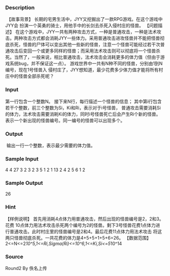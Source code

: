 
### Description
 【故事背景】
长期的宅男生活中，JYY又挖掘出了一款RPG游戏。在这个游戏中JYY会
扮演一个英勇的骑士，用他手中的长剑去杀死入侵村庄的怪兽。
【问题描述】
在这个游戏中，JYY一共有两种攻击方式，一种是普通攻击，一种是法术攻
击。两种攻击方式都会消耗JYY一些体力。采用普通攻击进攻怪兽并不能把怪兽彻底杀死，怪兽的尸体可以变出其他一些新的怪兽，注意一个怪兽可能经过若干次普通攻击后变回一个或更多同样的怪兽；而采用法术攻击则可以彻底将一个怪兽杀死。当然了，一般来说，相比普通攻击，法术攻击会消耗更多的体力值（但由于游戏系统bug，并不保证这一点）。
游戏世界中一共有N种不同的怪兽，分别由1到N编号，现在1号怪兽入
侵村庄了，JYY想知道，最少花费多少体力值才能将所有村庄中的怪兽全部杀死呢？

### Input

第一行包含一个整数N。
接下来N行，每行描述一个怪兽的信息；
其中第i行包含若干个整数，前三个整数为Si，Ki和Ri，表示对于i号怪兽，
普通攻击需要消耗Si的体力，法术攻击需要消耗Ki的体力，同时i号怪兽死亡后会产生Ri个新的怪兽。表示一个新出现的怪兽编号。同一编号的怪兽可以出现多个。



### Output
 输出一行一个整数，表示最少需要的体力值。

### Sample Input
4
4 27 3 2 3 2
3 5 1 2
1 13 2 4 2
5 6 1 2
### Sample Output
26
### Hint
【样例说明】
首先用消耗4点体力用普通攻击，然后出现的怪兽编号是2，2和3。花费
10点体力用法术攻击杀死两个编号为2的怪兽。剩下3号怪兽花费1点体力进
行普通攻击。此时村庄里的怪兽编号是2和4。最后花费11点体力用法术攻击
将这两只怪兽彻底杀死。一共花费的体力是4+5+5+1+5+6=26。
【数据范围】
2<=N<=2*10^5,1<=Ri,Sigma(Ri)<=10^6,1<=Ki,Si<=5*10^14
### Source
Round2 By 佚名上传